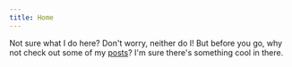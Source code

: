 ```yaml
---
title: Home
---
```


Not sure what I do here? Don't worry, neither do I! But before you go, why not check out some of my <a href="/posts/">posts</a>? I'm sure there's something cool in there.
